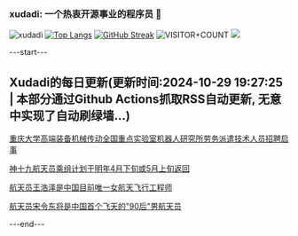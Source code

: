 ### xudadi: 一个热衷开源事业的程序员 👋

![xudadi](https://github-readme-stats-git-masterorgs-github-readme-stats-team.vercel.app/api?username=xudadi)
[![Top Langs](https://github-readme-stats.vercel.app/api/top-langs/?username=xudadi)](https://github.com/anuraghazra/github-readme-stats)
[![GitHub Streak](https://streak-stats.demolab.com?user=xudadi&locale=zh_Hans)](https://git.io/streak-stats)
![VISITOR+COUNT](https://komarev.com/ghpvc/?username=xudadi&label=VISITOR+COUNT)
![](https://raw.githubusercontent.com/xudadi/xudadi/main/assets/github-contribution-grid-snake.svg)


---start---

## Xudadi的每日更新(更新时间:2024-10-29 19:27:25 | 本部分通过Github Actions抓取RSS自动更新, 无意中实现了自动刷绿墙...)

[重庆大学高端装备机械传动全国重点实验室机器人研究所劳务派遣技术人员招聘启事](https://www.gongkaoleida.com/article/2174022)

[神十九航天员乘组计划于明年4月下旬或5月上旬返回](https://m.163.com/news/article/JFLFPCKQ0001899O.html)

[航天员王浩泽是中国目前唯一女航天飞行工程师](https://m.163.com/news/article/JFLFFRHU05346RC6.html)

[航天员宋令东将是中国首个飞天的"90后"男航天员](https://m.163.com/news/article/JFLFFQTB05346RC6.html)

---end---
